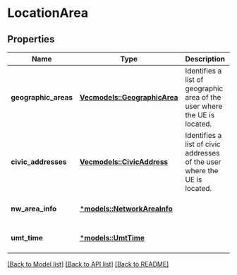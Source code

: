 # LocationArea

## Properties
Name | Type | Description | Notes
------------ | ------------- | ------------- | -------------
**geographic_areas** | [**Vec<models::GeographicArea>**](GeographicArea.md) | Identifies a list of geographic area of the user where the UE is located. | [optional] [default to None]
**civic_addresses** | [**Vec<models::CivicAddress>**](CivicAddress.md) | Identifies a list of civic addresses of the user where the UE is located. | [optional] [default to None]
**nw_area_info** | [***models::NetworkAreaInfo**](NetworkAreaInfo.md) |  | [optional] [default to None]
**umt_time** | [***models::UmtTime**](UmtTime.md) |  | [optional] [default to None]

[[Back to Model list]](../README.md#documentation-for-models) [[Back to API list]](../README.md#documentation-for-api-endpoints) [[Back to README]](../README.md)


